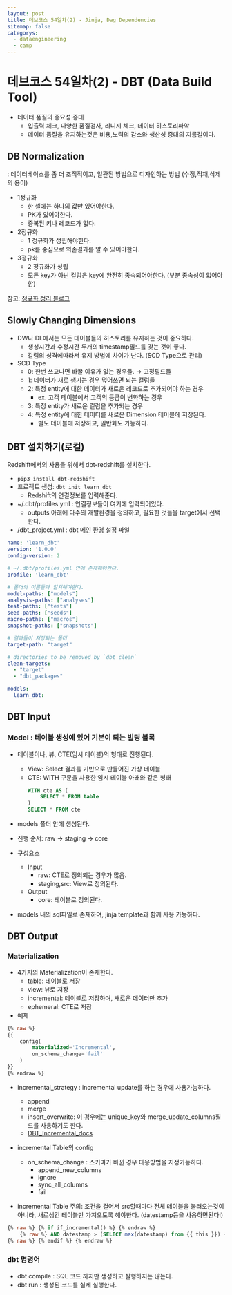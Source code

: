 ```yaml
---
layout: post
title: 데브코스 54일차(2) - Jinja, Dag Dependencies
sitemap: false
categorys:
  - dataengineering
  - camp
---
```


# 데브코스 54일차(2) - DBT (Data Build Tool)
- 데이터 품질의 중요성 증대
    - 입출력 체크, 다양한 품질검사, 리니지 체크, 데이터 히스토리파악
    - 데이터 품질을 유지하는것은 비용,노력의 감소와 생산성 증대의 지름길이다.

## DB Normalization
: 데이터베이스를 좀 더 조직적이고, 일관된 방법으로 디자인하는 방법 (수정,적재,삭제의 용이)

- 1정규화
    - 한 셀에는 하나의 값만 있어야한다.
    - PK가 있어야한다.
    - 중복된 키나 레코드가 없다.
- 2정규화
    - 1 정규화가 성립해야한다.
    - pk를 중심으로 의존결과를 알 수 있어야한다.
- 3정규화
    - 2 정규화가 성립
    - 모든 key가 아닌 컬럼은 key에 완전히 종속되어야한다. (부분 종속성이 없어야함)

참고: [정규화 정리 블로그](https://mr-dan.tistory.com/10)

## Slowly Changing Dimensions
- DW나 DL에서는 모든 테이블들의 히스토리를 유지하는 것이 중요하다.
    - 생성시간과 수정시간 두개의 timestamp필드를 갖는 것이 좋다.
    - 칼럼의 성격에따라서 유지 방법에 차이가 난다. (SCD Type으로 관리)
- SCD Type
    - 0: 한번 쓰고나면 바꿀 이유가 없는 경우들. → 고정필드들
    - 1: 데이터가 새로 생기는 경우 덮어쓰면 되는 컬럼들
    - 2: 특정 entity에 대한 데이터가 새로운 레코드로 추가되어야 하는 경우
        - ex. 고객 테이블에서 고객의 등급이 변화하는 경우
    - 3: 특정 entity가 새로운 컬럼을 추가되는 경우
    - 4: 특정 entity에 대한 데이터를 새로운 Dimension 테이블에 저장된다.
        - 별도 테이블에 저장하고, 일반화도 가능하다.

## DBT 설치하기(로컬)
Redshift에서의 사용을 위해서 dbt-redshift를 설치한다.

- `pip3 install dbt-redshift`
- 프로젝트 생성: `dbt init learn_dbt`
    - Redshift의 연결정보를 입력해준다.
- ~/.dbt/profiles.yml : 연결정보들이 여기에 입력되어있다.
    - outputs 아래에 다수의 개발환경을 정의하고, 필요한 것들을 target에서 선택한다.
- /dbt_project.yml : dbt 메인 환경 설정 파일
```yml
name: 'learn_dbt'
version: '1.0.0'
config-version: 2

# ~/.dbt/profiles.yml 안에 존재해야한다.
profile: 'learn_dbt'

# 폴더의 이름들과 일치해야한다.
model-paths: ["models"]
analysis-paths: ["analyses"]
test-paths: ["tests"]
seed-paths: ["seeds"]
macro-paths: ["macros"]
snapshot-paths: ["snapshots"]

# 결과들이 저장되는 폴더
target-path: "target"

# directories to be removed by `dbt clean`
clean-targets:         
  - "target"
  - "dbt_packages"

models:
  learn_dbt:
```

## DBT Input

### Model : 테이블 생성에 있어 기본이 되는 빌딩 블록
- 테이블이나, 뷰, CTE(임시 테이블)의 형태로 진행된다.
  - View: Select 결과를 기반으로 만들어진 가상 테이블
  - CTE: WITH 구문을 사용한 임시 테이블 아래와 같은 형태
    ```sql
    WITH cte AS (
        SELECT * FROM table
    )
    SELECT * FROM cte
    ```

- models 폴더 안에 생성된다.
- 진행 순서: raw → staging → core 
- 구성요소
  - Input
    - raw: CTE로 정의되는 경우가 많음.
    - staging,src: View로 정의된다.
  - Output
    - core: 테이블로 정의된다.
- models 내의 sql파일로 존재하며, jinja template과 함께 사용 가능하다.

## DBT Output

### Materialization
- 4가지의 Materialization이 존재한다.
  - table: 테이블로 저장
  - view: 뷰로 저장
  - incremental: 테이블로 저장하며, 새로운 데이터만 추가
  - ephemeral: CTE로 저장
- 예제
```sql
{% raw %}
{{
	config(
		materialized='Incremental',
		on_schema_change='fail'
	)
}}
{% endraw %}
```
- incremental_strategy : incremental update를 하는 경우에 사용가능하다.
  - append
  - merge
  - insert_overwrite: 이 경우에는 unique_key와 merge_update_columns필드를 사용하기도 한다.
  - [DBT_Incremental_docs](https://iomete.com/resources/docs/guides/dbt/dbt-incremental-models-by-examples)

- incremental Table의 config
    - on_schema_change : 스키마가 바뀐 경우 대응방법을 지정가능하다.
        - append_new_columns
        - ignore
        - sync_all_columns
        - fail
- incremental Table 주의: 조건을 걸어서 src할때마다 전체 테이블을 불러오는것이아니라, 새로생긴 테이블만 가져오도록 해야한다. (datestamp등을 사용하면된다!)
```sql
{% raw %} {% if if_incremental() %} {% endraw %}
	{% raw %} AND datestamp > (SELECT max(datestamp) from {{ this }}) {% endraw %}
{% raw %} {% endif %} {% endraw %}
```

### dbt 명령어
- dbt compile : SQL 코드 까지만 생성하고 실행하지는 않는다.
- dbt run : 생성된 코드를 실제 실행한다.